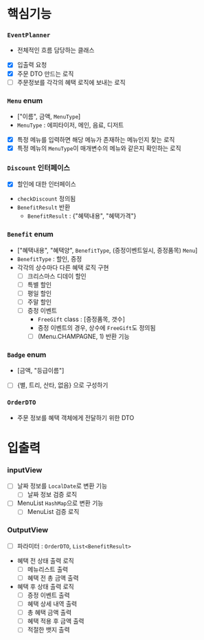 
# 핵심기능
### `EventPlanner`
- 전체적인 흐름 담당하는 클래스
- [x] 입출력 요청
- [x] 주문 DTO 만드는 로직
- [ ] 주문정보를 각각의 혜택 로직에 보내는 로직

### `Menu` enum
- ["이름", 금액, `MenuType`]
- `MenuType` : 에피타이저, 메인, 음료, 디저트
- [x] 특정 메뉴를 입력하면 해당 메뉴가 존재하는 메뉴인지 찾는 로직
- [x] 특정 메뉴의 `MenuType`이 매개변수의 메뉴와 같은지 확인하는 로직

### `Discount` 인터페이스
- [x] 할인에 대한 인터페이스
- `checkDiscount` 정의됨
- `BenefitResult` 반환
  - `BenefitResult` : {"혜택내용", "혜택가격"}

### `Benefit` enum
- ["혜택내용", "혜택양", `BenefitType`, (증정이벤트일시, 증정품목) `Menu`]
- `BenefitType` : 할인, 증정
- 각각의 상수마다 다른 혜택 로직 구현
  - [ ] 크리스마스 디데이 할인
  - [ ] 특별 할인
  - [ ] 평일 할인
  - [ ] 주말 할인
  - [ ] 증정 이벤트
    -  `FreeGift` class : [증정품목, 갯수]
    - 증정 이벤트의 경우, 상수에 `FreeGift`도 정의됨
    - [ ] (Menu.CHAMPAGNE, 1) 반환 기능

### `Badge` enum 
- [금액, "등급이름"]
- [ ] {별, 트리, 산타, 없음} 으로 구성하기

### `OrderDTO`
- 주문 정보를 혜택 객체에게 전달하기 위한 DTO

# 입출력
### inputView
- [ ] 날짜 정보를 `LocalDate`로 변환 기능
  - [ ] 날짜 정보 검증 로직
- [ ] MenuList `HashMap`으로 변환 기능
  - [ ] MenuList 검증 로직

### OutputView
- [ ] 파라미터 : `OrderDTO`, `List<BenefitResult>` 
- 혜택 전 상태 출력 로직
  - [ ] 메뉴리스트 출력
  - [ ] 혜택 전 총 금액 출력
- 혜택 후 상태 출력 로직
  - [ ] 증정 이벤트 출력
  - [ ] 혜택 상세 내역 출력
  - [ ] 총 혜택 금액 출력
  - [ ] 혜택 적용 후 금액 출력
  - [ ] 적절한 뱃지 출력